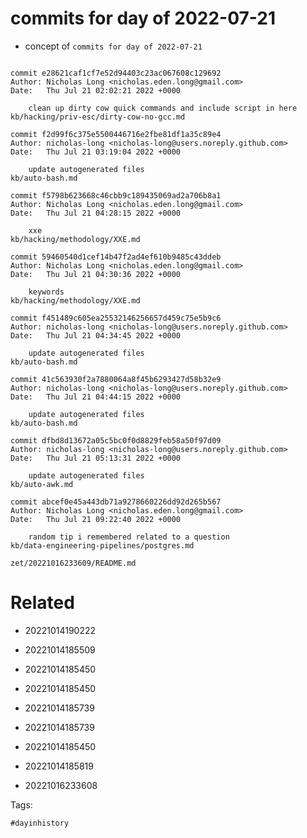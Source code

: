 # commits for day of 2022-07-21

- concept of `commits for day of 2022-07-21`

```

commit e28621caf1cf7e52d94403c23ac067608c129692
Author: Nicholas Long <nicholas.eden.long@gmail.com>
Date:   Thu Jul 21 02:02:21 2022 +0000

    clean up dirty cow quick commands and include script in here
kb/hacking/priv-esc/dirty-cow-no-gcc.md

commit f2d99f6c375e5500446716e2fbe81df1a35c89e4
Author: nicholas-long <nicholas-long@users.noreply.github.com>
Date:   Thu Jul 21 03:19:04 2022 +0000

    update autogenerated files
kb/auto-bash.md

commit f5798b623668c46cbb9c189435069ad2a706b8a1
Author: Nicholas Long <nicholas.eden.long@gmail.com>
Date:   Thu Jul 21 04:28:15 2022 +0000

    xxe
kb/hacking/methodology/XXE.md

commit 59460540d1cef14b47f2ad4ef610b9485c43ddeb
Author: Nicholas Long <nicholas.eden.long@gmail.com>
Date:   Thu Jul 21 04:30:36 2022 +0000

    keywords
kb/hacking/methodology/XXE.md

commit f451489c605ea25532146256657d459c75e5b9c6
Author: nicholas-long <nicholas-long@users.noreply.github.com>
Date:   Thu Jul 21 04:34:45 2022 +0000

    update autogenerated files
kb/auto-bash.md

commit 41c563930f2a7880064a8f45b6293427d58b32e9
Author: nicholas-long <nicholas-long@users.noreply.github.com>
Date:   Thu Jul 21 04:44:15 2022 +0000

    update autogenerated files
kb/auto-bash.md

commit dfbd8d13672a05c5bc0f0d8829feb58a50f97d09
Author: nicholas-long <nicholas-long@users.noreply.github.com>
Date:   Thu Jul 21 05:13:31 2022 +0000

    update autogenerated files
kb/auto-awk.md

commit abcef0e45a443db71a9278660226dd92d265b567
Author: Nicholas Long <nicholas.eden.long@gmail.com>
Date:   Thu Jul 21 09:22:40 2022 +0000

    random tip i remembered related to a question
kb/data-engineering-pipelines/postgres.md
```

` zet/20221016233609/README.md `

# Related

- 20221014190222

- 20221014185509

- 20221014185450

- 20221014185450

- 20221014185739

- 20221014185739

- 20221014185450

- 20221014185819

- 20221016233608

Tags:

    #dayinhistory
